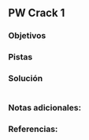## PW Crack 1

### Objetivos 


### Pistas


### Solución 

``` bash

```

### Notas adicionales:



### Referencias:
